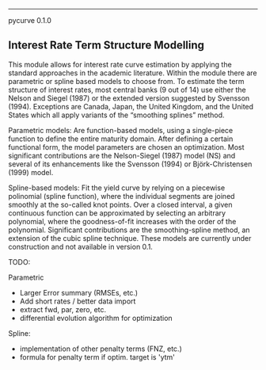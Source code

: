------------------------------
pycurve 0.1.0

Interest Rate Term Structure Modelling
------------------------------

This module allows for interest rate curve estimation by applying the standard approaches in the academic
literature. Within the module there are parametric or spline based models to choose from. To estimate the 
term structure of interest rates, most central banks (9 out of 14) use either the Nelson and Siegel (1987)
or the extended version suggested by Svensson (1994). Exceptions are Canada, Japan, the United Kingdom, 
and the United States which all apply variants of the “smoothing splines” method.


Parametric models:
Are function-based models, using a single-piece function to define the entire maturity domain. After defining
a certain functional form, the model parameters are chosen an optimization. Most significant contributions are
the Nelson-Siegel (1987) model (NS) and several of its enhancements like the Svensson (1994) or Björk-Christensen 
(1999) model. 

Spline-based models:
Fit the yield curve by relying on a piecewise polinomial (spline function), where the individual segments are
joined smoothly at the so-called knot points. Over a closed interval, a given continuous function can be 
approximated by selecting an arbitrary polynomial, where the goodness-of-fit increases with the order of the 
polynomial. Significant contributions are the smoothing-spline method, an extension of the cubic spline technique.
These models are currently under construction and not available in version 0.1.

TODO:

Parametric
- Larger Error summary (RMSEs, etc.)
- Add short rates / better data import
- extract fwd, par, zero, etc.
- differential evolution algorithm for optimization

Spline:
- implementation of other penalty terms (FNZ, etc.)
- formula for penalty term if optim. target is 'ytm'

